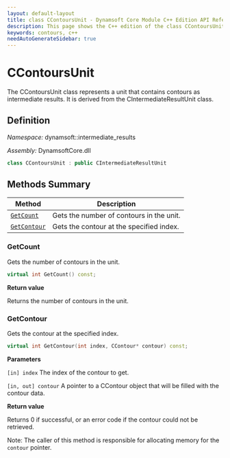 ```yaml
---
layout: default-layout
title: class CContoursUnit - Dynamsoft Core Module C++ Edition API Reference
description: This page shows the C++ edition of the class CContoursUnit in Dynamsoft Core Module.
keywords: contours, c++
needAutoGenerateSidebar: true
---
```


# CContoursUnit

The CContoursUnit class represents a unit that contains contours as intermediate results. It is derived from the CIntermediateResultUnit class.

## Definition

*Namespace:* dynamsoft::intermediate_results

*Assembly:* DynamsoftCore.dll

```cpp
class CContoursUnit : public CIntermediateResultUnit
```

## Methods Summary

| Method                    | Description |
|---------------------------|---------------------------------------------|
| [`GetCount`](#getcount)   | Gets the number of contours in the unit.    |
| [`GetContour`](#getcontour) | Gets the contour at the specified index.  |

### GetCount

Gets the number of contours in the unit.

```cpp
virtual int GetCount() const;
```

**Return value**

Returns the number of contours in the unit.

### GetContour

Gets the contour at the specified index.

```cpp
virtual int GetContour(int index, CContour* contour) const;
```

**Parameters**

`[in] index` The index of the contour to get.

`[in, out] contour` A pointer to a CContour object that will be filled with the contour data.

**Return value**

Returns 0 if successful, or an error code if the contour could not be retrieved.

Note: The caller of this method is responsible for allocating memory for the `contour` pointer.

